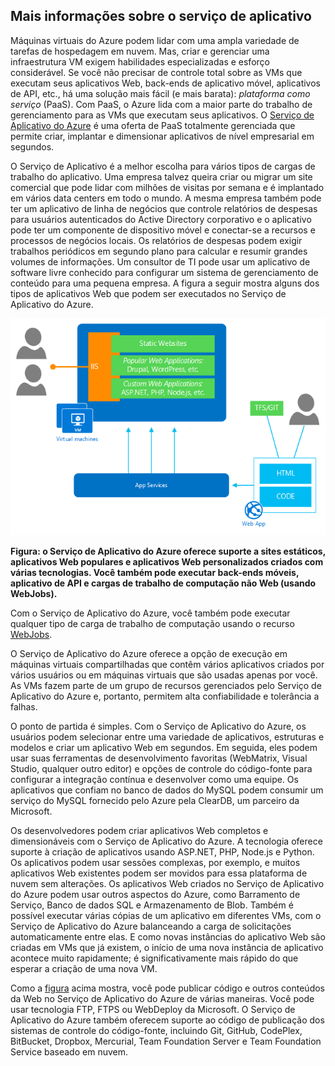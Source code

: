 <a name="tellmeas"></a>
## Mais informações sobre o serviço de aplicativo

Máquinas virtuais do Azure podem lidar com uma ampla variedade de tarefas de hospedagem em nuvem. Mas, criar e gerenciar uma infraestrutura VM exigem habilidades especializadas e esforço considerável. Se você não precisar de controle total sobre as VMs que executam seus aplicativos Web, back-ends de aplicativo móvel, aplicativos de API, etc., há uma solução mais fácil (e mais barata): *plataforma como serviço* (PaaS). Com PaaS, o Azure lida com a maior parte do trabalho de gerenciamento para as VMs que executam seus aplicativos. O [Serviço de Aplicativo do Azure](../article/app-service/app-service-value-prop-what-is.md) é uma oferta de PaaS totalmente gerenciada que permite criar, implantar e dimensionar aplicativos de nível empresarial em segundos.

O Serviço de Aplicativo é a melhor escolha para vários tipos de cargas de trabalho do aplicativo. Uma empresa talvez queira criar ou migrar um site comercial que pode lidar com milhões de visitas por semana e é implantado em vários data centers em todo o mundo. A mesma empresa também pode ter um aplicativo de linha de negócios que controle relatórios de despesas para usuários autenticados do Active Directory corporativo e o aplicativo pode ter um componente de dispositivo móvel e conectar-se a recursos e processos de negócios locais. Os relatórios de despesas podem exigir trabalhos periódicos em segundo plano para calcular e resumir grandes volumes de informações. Um consultor de TI pode usar um aplicativo de software livre conhecido para configurar um sistema de gerenciamento de conteúdo para uma pequena empresa. A figura a seguir mostra alguns dos tipos de aplicativos Web que podem ser executados no Serviço de Aplicativo do Azure.

<a name="appservice_diagram"></a> ![diagrama do serviço de aplicativo](media/app-service-choose-me-content/diagram.png)
 
**Figura: o Serviço de Aplicativo do Azure oferece suporte a sites estáticos, aplicativos Web populares e aplicativos Web personalizados criados com várias tecnologias. Você também pode executar back-ends móveis, aplicativo de API e cargas de trabalho de computação não Web (usando WebJobs).**

Com o Serviço de Aplicativo do Azure, você também pode executar qualquer tipo de carga de trabalho de computação usando o recurso [WebJobs](../article/app-service-web/websites-webjobs-resources.md).

O Serviço de Aplicativo do Azure oferece a opção de execução em máquinas virtuais compartilhadas que contêm vários aplicativos criados por vários usuários ou em máquinas virtuais que são usadas apenas por você. As VMs fazem parte de um grupo de recursos gerenciados pelo Serviço de Aplicativo do Azure e, portanto, permitem alta confiabilidade e tolerância a falhas.

O ponto de partida é simples. Com o Serviço de Aplicativo do Azure, os usuários podem selecionar entre uma variedade de aplicativos, estruturas e modelos e criar um aplicativo Web em segundos. Em seguida, eles podem usar suas ferramentas de desenvolvimento favoritas (WebMatrix, Visual Studio, qualquer outro editor) e opções de controle do código-fonte para configurar a integração contínua e desenvolver como uma equipe. Os aplicativos que confiam no banco de dados do MySQL podem consumir um serviço do MySQL fornecido pelo Azure pela ClearDB, um parceiro da Microsoft.

Os desenvolvedores podem criar aplicativos Web completos e dimensionáveis com o Serviço de Aplicativo do Azure. A tecnologia oferece suporte à criação de aplicativos usando ASP.NET, PHP, Node.js e Python. Os aplicativos podem usar sessões complexas, por exemplo, e muitos aplicativos Web existentes podem ser movidos para essa plataforma de nuvem sem alterações. Os aplicativos Web criados no Serviço de Aplicativo do Azure podem usar outros aspectos do Azure, como Barramento de Serviço, Banco de dados SQL e Armazenamento de Blob. Também é possível executar várias cópias de um aplicativo em diferentes VMs, com o Serviço de Aplicativo do Azure balanceando a carga de solicitações automaticamente entre elas. E como novas instâncias do aplicativo Web são criadas em VMs que já existem, o início de uma nova instância de aplicativo acontece muito rapidamente; é significativamente mais rápido do que esperar a criação de uma nova VM.

Como a [figura](#appservice_diagram) acima mostra, você pode publicar código e outros conteúdos da Web no Serviço de Aplicativo do Azure de várias maneiras. Você pode usar tecnologia FTP, FTPS ou WebDeploy da Microsoft. O Serviço de Aplicativo do Azure também oferecem suporte ao código de publicação dos sistemas de controle do código-fonte, incluindo Git, GitHub, CodePlex, BitBucket, Dropbox, Mercurial, Team Foundation Server e Team Foundation Service baseado em nuvem.

<!---HONumber=Oct15_HO3-->